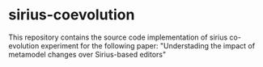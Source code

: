 # sirius-coevolution
This repository contains the source code implementation of sirius co-evolution experiment for the following paper:  "Understading the impact of metamodel changes over Sirius-based editors"
